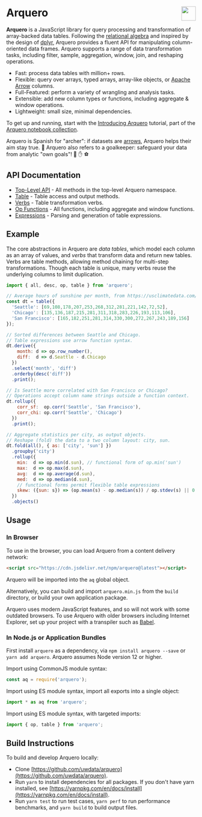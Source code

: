 # Arquero <a href="https://github.com/uwdata/arquero"><img align="right" src="https://github.com/uwdata/arquero/blob/master/docs/assets/logo.svg?raw=true" height="38"></img></a>

**Arquero** is a JavaScript library for query processing and transformation of array-backed data tables. Following the [relational algebra](https://en.wikipedia.org/wiki/Relational_algebra) and inspired by the design of [dplyr](https://dplyr.tidyverse.org/), Arquero provides a fluent API for manipulating column-oriented data frames. Arquero supports a range of data transformation tasks, including filter, sample, aggregation, window, join, and reshaping operations.

* Fast: process data tables with million+ rows.
* Flexible: query over arrays, typed arrays, array-like objects, or [Apache Arrow](https://arrow.apache.org/) columns.
* Full-Featured: perform a variety of wrangling and analysis tasks.
* Extensible: add new column types or functions, including aggregate &amp; window operations.
* Lightweight: small size, minimal dependencies.

To get up and running, start with the [Introducing Arquero](https://observablehq.com/@uwdata/introducing-arquero) tutorial, part of the [Arquero notebook collection](https://observablehq.com/collection/@uwdata/arquero).

Arquero is Spanish for "archer": if datasets are [arrows](https://arrow.apache.org/), Arquero helps their aim stay true. 🏹 Arquero also refers to a goalkeeper: safeguard your data from analytic "own goals"! 🥅 ✋ ⚽

## API Documentation

* [Top-Level API](https://uwdata.github.io/arquero/api) - All methods in the top-level Arquero namespace.
* [Table](https://uwdata.github.io/arquero/api/table) - Table access and output methods.
* [Verbs](https://uwdata.github.io/arquero/api/verbs) - Table transformation verbs.
* [Op Functions](https://uwdata.github.io/arquero/api/op) - All functions, including aggregate and window functions.
* [Expressions](https://uwdata.github.io/arquero/api/expressions) - Parsing and generation of table expressions.

## Example

The core abstractions in Arquero are *data tables*, which model each column as an array of values, and *verbs* that transform data and return new tables. Verbs are table methods, allowing method chaining for multi-step transformations. Though each table is unique, many verbs reuse the underlying columns to limit duplication.

```js
import { all, desc, op, table } from 'arquero';

// Average hours of sunshine per month, from https://usclimatedata.com/.
const dt = table({
  'Seattle': [69,108,178,207,253,268,312,281,221,142,72,52],
  'Chicago': [135,136,187,215,281,311,318,283,226,193,113,106],
  'San Francisco': [165,182,251,281,314,330,300,272,267,243,189,156]
});

// Sorted differences between Seattle and Chicago.
// Table expressions use arrow function syntax.
dt.derive({
    month: d => op.row_number(),
    diff:  d => d.Seattle - d.Chicago
  })
  .select('month', 'diff')
  .orderby(desc('diff'))
  .print();

// Is Seattle more correlated with San Francisco or Chicago?
// Operations accept column name strings outside a function context.
dt.rollup({
    corr_sf:  op.corr('Seattle', 'San Francisco'),
    corr_chi: op.corr('Seattle', 'Chicago')
  })
  .print();

// Aggregate statistics per city, as output objects.
// Reshape (fold) the data to a two column layout: city, sun.
dt.fold(all(), { as: ['city', 'sun'] })
  .groupby('city')
  .rollup({
    min:  d => op.min(d.sun), // functional form of op.min('sun')
    max:  d => op.max(d.sun),
    avg:  d => op.average(d.sun),
    med:  d => op.median(d.sun),
    // functional forms permit flexible table expressions
    skew: ({sun: s}) => (op.mean(s) - op.median(s)) / op.stdev(s) || 0
  })
  .objects()
```

## Usage

### In Browser

To use in the browser, you can load Arquero from a content delivery network:

```html
<script src="https://cdn.jsdelivr.net/npm/arquero@latest"></script>
```

Arquero will be imported into the `aq` global object.

Alternatively, you can build and import `arquero.min.js` from the `build` directory, or build your own application package.

Arquero uses modern JavaScript features, and so will not work with some outdated browsers. To use Arquero with older browsers including Internet Explorer, set up your project with a transpiler such as [Babel](https://babeljs.io/).

### In Node.js or Application Bundles

First install `arquero` as a dependency, via `npm install arquero --save` or `yarn add arquero`. Arquero assumes Node version 12 or higher.

Import using CommonJS module syntax:

```js
const aq = require('arquero');
```

Import using ES module syntax, import all exports into a single object:

```js
import * as aq from 'arquero';
```

Import using ES module syntax, with targeted imports:

```js
import { op, table } from 'arquero';
```

## Build Instructions

To build and develop Arquero locally:

- Clone [https://github.com/uwdata/arquero](https://github.com/uwdata/arquero).
- Run `yarn` to install dependencies for all packages. If you don't have yarn installed, see [https://yarnpkg.com/en/docs/install](https://yarnpkg.com/en/docs/install).
- Run `yarn test` to run test cases, `yarn perf` to run performance benchmarks, and `yarn build` to build output files.
